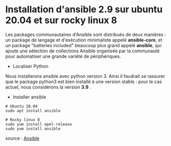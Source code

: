 # Installation d'ansible 2.9 sur ubuntu 20.04 et sur rocky linux 8

Les packages communautaires d'Ansible sont distribués de deux manières : un package de langage et d'exécution minimaliste appelé **ansible-core**, et un package "batteries included" beaucoup plus grand appelé **ansible**, qui ajoute une sélection de collections Ansible organisée par la communauté pour automatiser une grande variété de périphériques.

- Localiser Python

Nous installerons ansible avec python version 3. Ainsi il faudrait se rassurer que le package python3 est bien installé à une version stable : pour le cas actuel, nous considérons la version **3.9** .

- Installer ansible
```
# Ubuntu 20.04
sudo apt install ansible
```

```
# Rocky linux 8
sudo yum install epel-release
sudo yum install ansible
```

source : [Ansible](https://docs.ansible.com/ansible/latest/installation_guide/installation_distros.html)